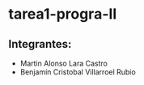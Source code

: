 # tarea1-progra-II
## Integrantes:
- Martin Alonso Lara Castro
- Benjamín Cristobal Villarroel Rubio
